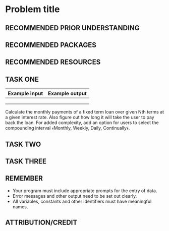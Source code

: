 # Problem title

## RECOMMENDED PRIOR UNDERSTANDING

## RECOMMENDED PACKAGES

## RECOMMENDED RESOURCES

## TASK ONE

| Example input                         | Example output                        |
| ------------------------------------- | ------------------------------------- |
|                                       |                                       |
|                                       |                                       |
|                                       |                                       |

Calculate the monthly payments of a fixed term loan over given Nth terms at a given interest
rate. Also figure out how long it will take the user to pay back the loan. For added complexity, add an option for users to select the compounding interval ﴾Monthly, Weekly, Daily, Continually﴿.

## TASK TWO

## TASK THREE

## REMEMBER

* Your program must include appropriate prompts for the entry of data.
* Error messages and other output need to be set out clearly.
* All variables, constants and other identifiers must have meaningful names.

## ATTRIBUTION/CREDIT


